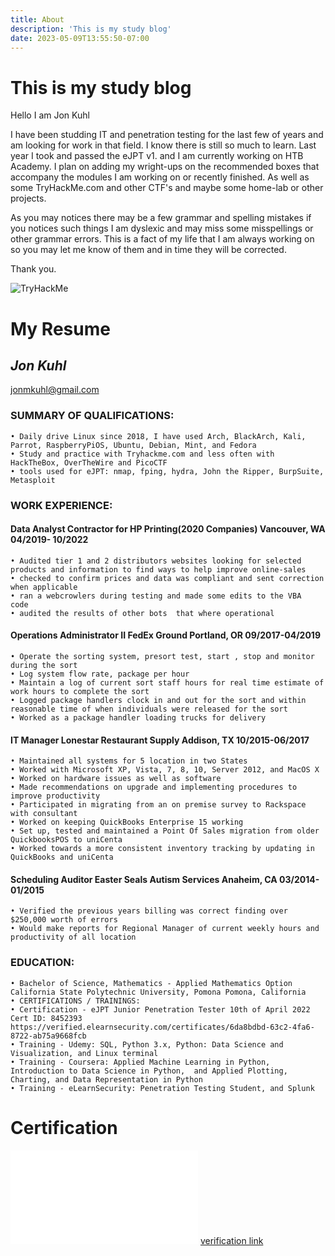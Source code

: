 ```yaml
---
title: About
description: 'This is my study blog'
date: 2023-05-09T13:55:50-07:00
---
```


# This is my study blog 

Hello I am Jon Kuhl

I have been studding IT and penetration testing for the last few of years and am looking for work in that field. I know there is still so much to learn. Last year I took and passed the eJPT v1. and I am currently working on HTB Academy.
I plan on adding my wright-ups on the recommended boxes that accompany the modules I am working on or recently finished. As well as some TryHackMe.com and other CTF's and maybe some home-lab or other projects.

As you may notices there may be a few grammar and spelling mistakes if you notices such things I am dyslexic and may miss some misspellings or other grammar errors. This is a fact of my life that I am always working on so you may let me know of them and in time they will be corrected. 

Thank you.

 <img src="https://tryhackme-badges.s3.amazonaws.com/Jon112358.png" alt="TryHackMe">

# My Resume 

## *Jon Kuhl*
jonmkuhl@gmail.com


### SUMMARY OF QUALIFICATIONS:
    • Daily drive Linux since 2018, I have used Arch, BlackArch, Kali, Parrot, RaspberryPiOS, Ubuntu, Debian, Mint, and Fedora 
    • Study and practice with Tryhackme.com and less often with HackTheBox, OverTheWire and PicoCTF
    • tools used for eJPT: nmap, fping, hydra, John the Ripper, BurpSuite, Metasploit

### WORK EXPERIENCE:
   #### Data Analyst Contractor for HP Printing(2020 Companies) Vancouver, WA 04/2019- 10/2022
    • Audited tier 1 and 2 distributors websites looking for selected products and information to find ways to help improve online-sales 
    • checked to confirm prices and data was compliant and sent correction when applicable
    • ran a webcrowlers during testing and made some edits to the VBA code   
    • audited the results of other bots  that where operational 

  #### Operations Administrator II FedEx Ground Portland, OR 09/2017-04/2019
    • Operate the sorting system, presort test, start , stop and monitor during the sort
    • Log system flow rate, package per hour 
    • Maintain a log of current sort staff hours for real time estimate of work hours to complete the sort
    • Logged package handlers clock in and out for the sort and within reasonable time of when individuals were released for the sort
    • Worked as a package handler loading trucks for delivery

   #### IT Manager Lonestar Restaurant Supply Addison, TX 10/2015-06/2017
    • Maintained all systems for 5 location in two States 
    • Worked with Microsoft XP, Vista, 7, 8, 10, Server 2012, and MacOS X 
    • Worked on hardware issues as well as software
    • Made recommendations on upgrade and implementing procedures to improve productivity
    • Participated in migrating from an on premise survey to Rackspace with consultant 
    • Worked on keeping QuickBooks Enterprise 15 working 
    • Set up, tested and maintained a Point Of Sales migration from older QuickbooksPOS to uniCenta 
    • Worked towards a more consistent inventory tracking by updating in QuickBooks and uniCenta

   #### Scheduling Auditor Easter Seals Autism Services Anaheim, CA 03/2014-01/2015
    • Verified the previous years billing was correct finding over $250,000 worth of errors
    • Would make reports for Regional Manager of current weekly hours and productivity of all location 


  ### EDUCATION:
    • Bachelor of Science, Mathematics - Applied Mathematics Option California State Polytechnic University, Pomona Pomona, California
    • CERTIFICATIONS / TRAININGS:
    • Certification - eJPT Junior Penetration Tester 10th of April 2022 Cert ID: 8452393 https://verified.elearnsecurity.com/certificates/6da8bdbd-63c2-4fa6-8722-ab75a9668fcb
    • Training - Udemy: SQL, Python 3.x, Python: Data Science and Visualization, and Linux terminal
    • Training - Coursera: Applied Machine Learning in Python, Introduction to Data Science in Python,  and Applied Plotting, Charting, and Data Representation in Python
    • Training - eLearnSecurity: Penetration Testing Student, and Splunk

# Certification 

![eJPT Certification](/eJPTCertification.pdf)
[verification link](https://verified.elearnsecurity.com/certificates/6da8bdbd-63c2-4fa6-8722-ab75a9668fcb)


